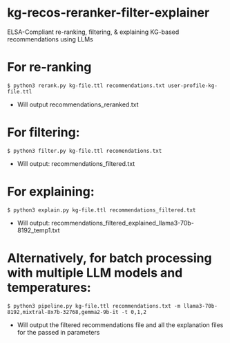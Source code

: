 # kg-recos-reranker-filter-explainer
ELSA-Compliant re-ranking, filtering, &amp; explaining KG-based recommendations using LLMs

# For re-ranking
```shell
$ python3 rerank.py kg-file.ttl recommendations.txt user-profile-kg-file.ttl
```
- Will output recommendations_reranked.txt

# For filtering:
```shell
$ python3 filter.py kg-file.ttl recomendations.txt
```
- Will output: recommendations_filtered.txt

# For explaining:
```shell
$ python3 explain.py kg-file.ttl recommendations_filtered.txt
```
- Will output: recommendations_filtered_explained_llama3-70b-8192_temp1.txt

# Alternatively, for batch processing with multiple LLM models and temperatures:
```shell
$ python3 pipeline.py kg-file.ttl recommendations.txt -m llama3-70b-8192,mixtral-8x7b-32768,gemma2-9b-it -t 0,1,2
```
- Will output the filtered recommendations file and all the explanation files for the passed in parameters

